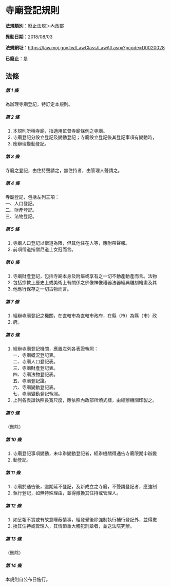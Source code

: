 # 寺廟登記規則

**法規類別**：廢止法規＞內政部

**異動日期**：2018/08/03  

**法規網址**：https://law.moj.gov.tw/LawClass/LawAll.aspx?pcode=D0020028

**已廢止**：是



## 法條
##### 第 1 條
為辦理寺廟登記，特訂定本規則。

##### 第 2 條
1. 本規則所稱寺廟，指適用監督寺廟條例之寺廟。
1. 寺廟登記分設立登記及變動登記；寺廟設立登記後其登記事項有變動時，
1. 應辦理變動登記。

##### 第 3 條
寺廟之登記，由住持聲請之，無住持者，由管理人聲請之。

##### 第 4 條
寺廟登記，包括左列三項：  
一、人口登記。  
二、財產登記。  
三、法物登記。  

##### 第 5 條
1. 寺廟人口登記以僧道為限，但其他住在人等，應附帶聲報。
1. 前項僧道指僧尼道士女冠而言。

##### 第 6 條
1. 寺廟財產登記，包括寺廟本身及附屬或享有之一切不動產動產而言。法物
1. 包括宗教上歷史上或美術上有關係之佛像神像禮器法器經典雕刻繪畫及其
1. 他應行保存之一切古物而言。

##### 第 7 條
1. 經辦寺廟登記之機關，在直轄市為直轄市政府，在縣（市）為縣（市）政
1. 府。

##### 第 8 條
1. 經辦寺廟登記機關，應置左列各表證執照：  
一、寺廟概況登記表。  
二、寺廟人口登記表。  
三、寺廟財產登記表。  
四、寺廟法物登記表。  
五、寺廟登記證。  
六、寺廟變動登記表。  
七、寺廟變動登記執照。
1. 上列各表證執照長寬尺度，應依照內政部所頒式樣，由經辦機關印製之。

##### 第 9 條
（刪除）

##### 第 10 條
1. 寺廟登記事項變動，未申辦變動登記者，經辦機關得通告寺廟限期申辦變
1. 動登記。

##### 第 11 條
1. 寺廟於通告後，逾期延不登記，及新成立之寺廟，不聲請登記者，應強制
1. 執行登記，如無特殊理由，並得撤換其住持或管理人。

##### 第 12 條
1. 如呈報不實或有故意矇蔽情事，經發覺後除強制執行補行登記外，並得撤
1. 換其住持或管理人，其情節重大觸犯刑章者，並送法院究辦。

##### 第 13 條
（刪除）

##### 第 14 條
本規則自公布日施行。



